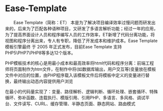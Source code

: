 # Ease-Template
　　Ease Template（简称：ET） 本是为了解决项目编译效率过慢问题而研发出来的，后来为了匹配各种语种项目，又研发了多语言解析功能；经过一年的应用，为了提高界面设计人员和程序编写人员的工作效率，ET新增了代码分离功能，将视图和程序分离出来，专人有专职，降低了开发成本和维护成本。Ease Template 模板引擎最终 于 2005 年正式发布，目前Ease Template 支持PHP5\PHP7\PHP8等多达12个版本。
  
   PHP模板技术的核心是用最小成本和最高效率将html代码和程序分离：前端工程师将页面制作为htm文件，在制作中将(如数据库输出，用户交互等)变量放在模板文件中对应的位置，由PHP程序载入该模板文件后将模板中定义的变量进行替换，最终输出动态内容提供用户浏览
   
   在最小的代码量实现了：变量、路径解析、逻辑判断、循环处理、嵌套循环、特殊循环、弥补函数、连载执行、模版引用、引用PHP、多语言、多风格、调试平台、文件读写、CURL、缓存管理、半静态页面、静态网站、路由模式
   
